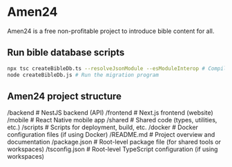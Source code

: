 # Amen24
Amen24 is a free non-profitable project to introduce bible content for all.

## Run bible database scripts
```bash
npx tsc createBibleDb.ts --resolveJsonModule --esModuleInterop # Compile the script to JS
node createBibleDb.js # Run the migration program
```

## Amen24 project structure
/backend # NestJS backend (API)
/frontend # Next.js frontend (website)
/mobile # React Native mobile app
/shared # Shared code (types, utilities, etc.)
/scripts # Scripts for deployment, build, etc.
/docker # Docker configuration files (if using Docker)
/README.md # Project overview and documentation
/package.json # Root-level package file (for shared tools or workspaces)
/tsconfig.json # Root-level TypeScript configuration (if using workspaces)
